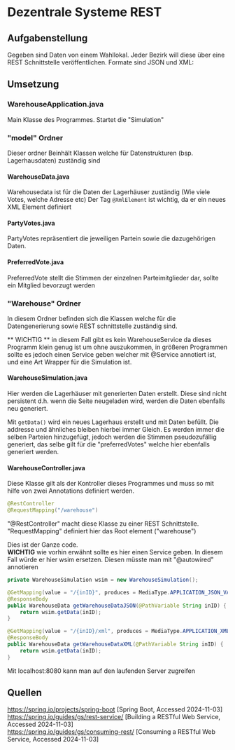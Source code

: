 # Dezentrale Systeme REST

## Aufgabenstellung

Gegeben sind Daten von einem Wahllokal. Jeder Bezirk will diese über eine REST Schnittstelle veröffentlichen. Formate sind JSON und XML:

## Umsetzung

### WarehouseApplication.java
Main Klasse des Programmes. Startet die "Simulation"

### "model" Ordner
Dieser ordner Beinhält Klassen welche für Datenstrukturen (bsp. Lagerhausdaten) zuständig sind

#### WarehouseData.java
Warehousedata ist für die Daten der Lagerhäuser zuständig (Wie viele Votes, welche Adresse etc) 
Der Tag `@XmlElement` ist wichtig, da er ein neues XML Element definiert

#### PartyVotes.java
PartyVotes repräsentiert die jeweiligen Partein sowie die dazugehörigen Daten.

#### PreferredVote.java
PreferredVote stellt die Stimmen der einzelnen Parteimitglieder dar, sollte ein Mitglied bevorzugt werden

### "Warehouse" Ordner
In diesem Ordner befinden sich die Klassen welche für die Datengenerierung sowie REST schnittstelle zuständig sind.

** WICHTIG ** in diesem Fall gibt es kein WarehouseService da dieses Programm klein genug ist um ohne auszukommen, in größeren Programmen sollte es jedoch einen Service geben welcher mit @Service annotiert ist, und eine Art Wrapper für die Simulation ist.

#### WarehouseSimulation.java
Hier werden die Lagerhäuser mit generierten Daten erstellt. Diese sind nicht persistent d.h. wenn die Seite neugeladen wird, werden die Daten ebenfalls neu generiert.

Mit `getData()` wird ein neues Lagerhaus erstellt und mit Daten befüllt. Die addresse und ähnliches bleiben hierbei immer Gleich. Es werden immer die selben Parteien hinzugefügt, jedoch werden die Stimmen pseudozufällig generiert, das selbe gilt für die "preferredVotes" welche hier ebenfalls generiert werden.

#### WarehouseController.java
Diese Klasse gilt als der Kontroller dieses Programmes und muss so mit hilfe von zwei Annotations definiert werden.

```java
@RestController
@RequestMapping("/warehouse")
```

"@RestController" macht diese Klasse zu einer REST Schnittstelle. "RequestMapping" definiert hier das Root element ("warehouse")

Dies ist der Ganze code.  
**WICHTIG** wie vorhin erwähnt sollte es hier einen Service geben. In diesem Fall würde er hier wsim ersetzen.
Diesen müsste man mit "@autowired" annotieren

```java
private WarehouseSimulation wsim = new WarehouseSimulation();

@GetMapping(value = "/{inID}", produces = MediaType.APPLICATION_JSON_VALUE)
@ResponseBody
public WarehouseData getWarehouseDataJSON(@PathVariable String inID) {
    return wsim.getData(inID);
}

@GetMapping(value = "/{inID}/xml", produces = MediaType.APPLICATION_XML_VALUE)
@ResponseBody
public WarehouseData getWarehouseDataXML(@PathVariable String inID) {
    return wsim.getData(inID);
}
```

Mit localhost:8080 kann man auf den laufenden Server zugreifen
## Quellen

https://spring.io/projects/spring-boot [Spring Boot, Accessed 2024-11-03]  
https://spring.io/guides/gs/rest-service/ [Building a RESTful Web Service, Accessed 2024-11-03]  
https://spring.io/guides/gs/consuming-rest/ [Consuming a RESTful Web Service, Accessed 2024-11-03]

